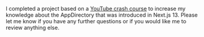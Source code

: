 I completed a project based on a [YouTube crash course](https://www.youtube.com/watch?v=Y6KDk5iyrYE&t=3661s) to increase my knowledge about the AppDirectory that was introduced in Next.js 13.
Please let me know if you have any further questions or if you would like me to review anything else.
